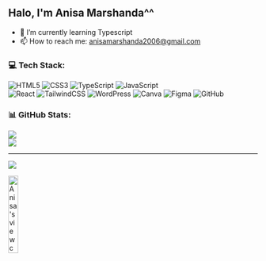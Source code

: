 ## Halo, I'm Anisa Marshanda^^

- 🌱 I’m currently learning Typescript
- 📫 How to reach me: anisamarshanda2006@gmail.com

### 💻 Tech Stack:
 ![HTML5](https://img.shields.io/badge/html5-%23E34F26.svg?style=for-the-badge&logo=html5&logoColor=white) 
 ![CSS3](https://img.shields.io/badge/css3-%231572B6.svg?style=for-the-badge&logo=css3&logoColor=white) 
 ![TypeScript](https://img.shields.io/badge/typescript-%23007ACC.svg?style=for-the-badge&logo=typescript&logoColor=white) 
 ![JavaScript](https://img.shields.io/badge/javascript-%23323330.svg?style=for-the-badge&logo=javascript&logoColor=%23F7DF1E) <br>
 ![React](https://img.shields.io/badge/react-%2320232a.svg?style=for-the-badge&logo=react&logoColor=%2361DAFB) 
 ![TailwindCSS](https://img.shields.io/badge/tailwindcss-%2338B2AC.svg?style=for-the-badge&logo=tailwind-css&logoColor=white) 
 ![WordPress](https://img.shields.io/badge/WordPress-%23117AC9.svg?style=for-the-badge&logo=WordPress&logoColor=white) 
 ![Canva](https://img.shields.io/badge/Canva-%2300C4CC.svg?style=for-the-badge&logo=Canva&logoColor=white) 
 ![Figma](https://img.shields.io/badge/figma-%23F24E1E.svg?style=for-the-badge&logo=figma&logoColor=white) 
 ![GitHub](https://img.shields.io/badge/github-%23121011.svg?style=for-the-badge&logo=github&logoColor=white) 
 
### 📊 GitHub Stats:
![](https://github-readme-stats.vercel.app/api?username=anisagit2&theme=radical&hide_border=false&include_all_commits=false&count_private=false)<br/>
![](https://nirzak-streak-stats.vercel.app/?user=anisagit2&theme=radical&hide_border=false)<br/>


---
[![](https://visitcount.itsvg.in/api?id=anisagit2&icon=0&color=0)](https://visitcount.itsvg.in)

<!-- Proudly created with GPRM ( https://gprm.itsvg.in ) -->
<img alt="Anisa's view count" width="20%" src="https://komarev.com/ghpvc/?username=anisagit2&color=d7569e&style=for-the-badge" />
<br/>

